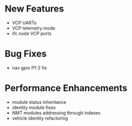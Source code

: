 # New Features
* VCP UARTs
* VCP telemetry mode
* ifc node VCP ports

# Bug Fixes
* nav gpio P1-2 fix

# Performance Enhancements
* module status inheritance
* identity module fixes
* NMT modules addressing through indexes
* vehicle identity refactoring
